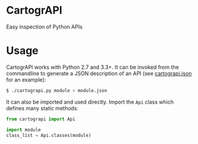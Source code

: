 # CartogrAPI

Easy inspection of Python APIs

# Usage

CartogrAPI works with Python 2.7 and 3.3+. It can be invoked from
the commandline to generate a JSON description of an API (see
[cartograpi.json](cartograpi.json) for an example):

```bash
$ ./cartograpi.py module > module.json
```

It can also be imported and used directly. Import the `Api` class
which defines many static methods:

```python
from cartograpi import Api

import module
class_list = Api.classes(module)
```
